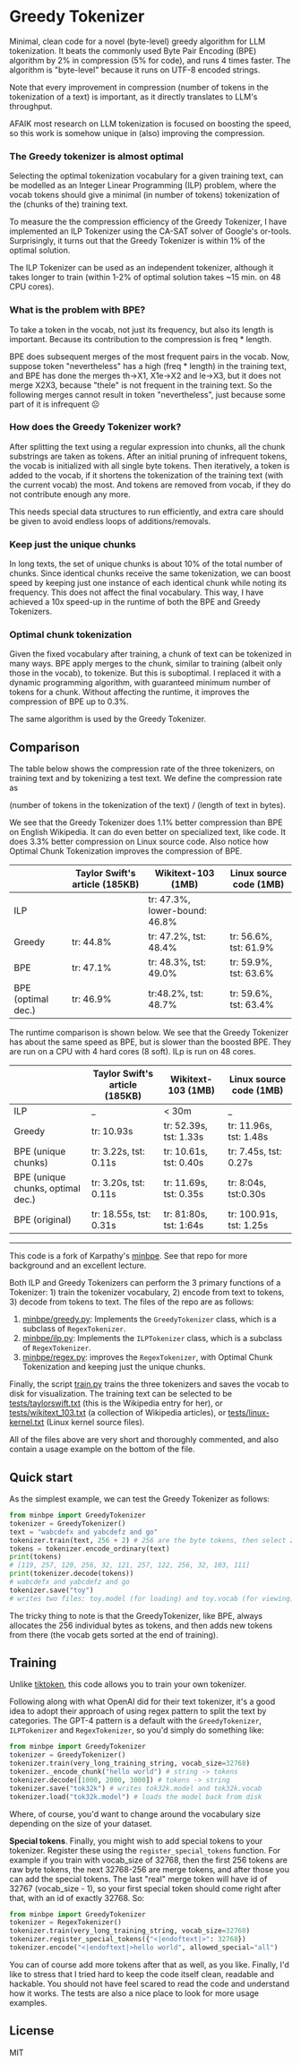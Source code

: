 # Greedy Tokenizer
Minimal, clean code for a novel (byte-level) greedy algorithm for LLM tokenization. It beats the commonly used Byte Pair Encoding (BPE) algorithm by 2% in compression (5% for code), and runs 4 times faster.
The algorithm is "byte-level" because it runs on UTF-8 encoded strings.

Note that every improvement in compression (number of tokens in the tokenization of a text) is important, as it directly translates to  LLM's throughput.

AFAIK most research on LLM tokenization is focused on boosting the speed, so this work is somehow unique in (also) improving the compression.

### The Greedy tokenizer is almost optimal

Selecting the optimal tokenization vocabulary for a given training text, can be modelled as an Integer Linear Programming (ILP) problem, where the vocab tokens should give a minimal (in number of tokens) tokenization of the (chunks of the) training text.

To measure the the compression efficiency of the Greedy Tokenizer, I have implemented an ILP Tokenizer using the CA-SAT solver of Google's or-tools. Surprisingly, it turns out that the Greedy Tokenizer is within 1% of the optimal solution.

The ILP Tokenizer can be used as an independent tokenizer, although it takes longer to train (within 1-2% of optimal solution takes ~15 min. on 48 CPU cores).

### What is the problem with BPE?

To take a token in the vocab, not just its frequency, but also its length is important. Because its contribution to the compression is freq * length.

BPE does subsequent merges of the most frequent pairs in the vocab. Now, suppose token "nevertheless" has a high (freq * length) in the training text, and BPE has done the merges th->X1, X1e->X2 and le->X3, but it does not merge X2X3, because "thele" is not frequent in the training text. So the following merges cannot result in token "nevertheless", just because some part of it is infrequent ☹️


### How does the Greedy Tokenizer work?
After splitting the text using a regular expression into chunks, all the chunk substrings are taken as tokens. After an initial pruning of infrequent tokens, the vocab is initialized with all single byte tokens. Then iteratively, a token is added to the vocab, if it shortens the tokenization of the training text (with the current vocab) the most. And tokens are removed from vocab, if they do not contribute enough any more.

This needs special data structures to run efficiently, and extra care should be given to avoid endless loops of additions/removals.

### Keep just the unique chunks
In long texts, the set of unique chunks is about 10% of the total number of chunks. Since identical chunks receive the same tokenization, we can boost speed by keeping just one instance of each identical chunk while noting its frequency. This does not affect the final vocabulary. This way, I have achieved a 10x speed-up in the runtime of both the BPE and Greedy Tokenizers.

### Optimal chunk tokenization
Given the fixed vocabulary after training, a chunk of text can be tokenized in many ways. BPE apply merges to the chunk, similar to training (albeit only those in the vocab), to tokenize. But this is suboptimal. I replaced it with a dynamic programming algorithm, with guaranteed minimum number of tokens for a chunk. Without affecting the runtime, it improves the compression of BPE up to 0.3%.

The same algorithm is used by the Greedy Tokenizer.

## Comparison

The table below shows the compression rate of the three tokenizers, on training text and by tokenizing a test text. We define the compression rate as

(number of tokens in the tokenization of the text) / (length of text in bytes).

We see that the Greedy Tokenizer does 1.1% better compression than BPE on English Wikipedia. It can do even better on specialized text, like code. It does 3.3% better compression on Linux source code.
Also notice how Optimal Chunk Tokenization improves the compression of BPE.

|          | Taylor Swift's article (185KB)| Wikitext-103 (1MB) | Linux source code (1MB)|
|----------|--------------|---------------------|------------------------|
| ILP      |     | tr: 47.3%, lower-bound: 46.8%  |       |
| Greedy   | tr: 44.8%   | tr: 47.2%, tst: 48.4%   | tr: 56.6%, tst: 61.9%|
| BPE      | tr: 47.1%   | tr: 48.3%, tst: 49.0%   | tr: 59.9%, tst: 63.6% |
| BPE (optimal dec.)     | tr: 46.9% | tr:48.2%, tst: 48.7% | tr: 59.6%, tst: 63.4% |

The runtime comparison is shown below. We see that the Greedy Tokenizer has about the same speed as BPE, but is slower than the boosted BPE. They are run on a CPU with 4 hard cores (8 soft). ILp is run on 48 cores.

|          | Taylor Swift's article (185KB)| Wikitext-103 (1MB) | Linux source code (1MB)|
|----------|--------------|---------------------|------------------------|
| ILP      | _  | < 30m   | _ |
| Greedy   | tr: 10.93s  | tr: 52.39s, tst: 1.33s  | tr: 11.96s, tst: 1.48s |
| BPE (unique chunks) | tr: 3.22s, tst: 0.11s   | tr: 10.61s,  tst: 0.40s  | tr: 7.45s,  tst: 0.27s |
| BPE (unique chunks, optimal dec.)| tr: 3.20s, tst: 0.11s | tr: 11.69s, tst: 0.35s | tr: 8:04s, tst:0.30s |
| BPE (original)| tr: 18.55s, tst: 0.31s    | tr: 81:80s, tst: 1:64s   | tr: 100.91s, tst: 1.25s |

---
This code is a fork of Karpathy's [minbpe](https://github.com/karpathy/minbpe). See that repo for more background and an excellent lecture.

Both ILP and Greedy Tokenizers can perform the 3 primary functions of a Tokenizer: 1) train the tokenizer vocabulary, 2) encode from text to tokens, 3) decode from tokens to text.
The files of the repo are as follows:

1. [minbpe/greedy.py](minbpe/greedy.py): Implements the `GreedyTokenizer` class, which is a subclass of `RegexTokenizer`.
2. [minbpe/ilp.py](minbpe/ilp.py): Implements the `ILPTokenizer` class, which is a subclass of `RegexTokenizer`.
3. [minbpe/regex.py](minbpe/regex.py): improves the `RegexTokenizer`, with Optimal Chunk Tokenization and keeping just the unique chunks.

Finally, the script [train.py](train.py) trains the three tokenizers and saves the vocab to disk for visualization. The training text can be selected to be [tests/taylorswift.txt](tests/taylorswift.txt) (this is the Wikipedia entry for her), or [tests/wikitext_103.txt](tests/wikitext_103.txt) (a collection of Wikipedia articles), or [tests/linux-kernel.txt](tests/linux-kernel.txt) (Linux kernel source files).

All of the files above are very short and thoroughly commented, and also contain a usage example on the bottom of the file.

## Quick start
As the simplest example, we can test the Greedy Tokenizer as follows:

```python
from minbpe import GreedyTokenizer
tokenizer = GreedyTokenizer()
text = "wabcdefx and yabcdefz and go"
tokenizer.train(text, 256 + 2) # 256 are the byte tokens, then select 2 tokens
tokens = tokenizer.encode_ordinary(text)
print(tokens)
# [119, 257, 120, 256, 32, 121, 257, 122, 256, 32, 103, 111]
print(tokenizer.decode(tokens))
# wabcdefx and yabcdefz and go
tokenizer.save("toy")
# writes two files: toy.model (for loading) and toy.vocab (for viewing)
```

The tricky thing to note is that the GreedyTokenizer, like BPE, always allocates the 256 individual bytes as tokens, and then adds new tokens from there (the vocab gets sorted at the end of training).


## Training
Unlike [tiktoken](https://github.com/openai/tiktoken), this code allows you to train your own tokenizer.

Following along with what OpenAI did for their text tokenizer, it's a good idea to adopt their approach of using regex pattern to split the text by categories. The GPT-4 pattern is a default with the `GreedyTokenizer`, `ILPTokenizer` and `RegexTokenizer`, so you'd simply do something like:

```python
from minbpe import GreedyTokenizer
tokenizer = GreedyTokenizer()
tokenizer.train(very_long_training_string, vocab_size=32768)
tokenizer._encode_chunk("hello world") # string -> tokens
tokenizer.decode([1000, 2000, 3000]) # tokens -> string
tokenizer.save("tok32k") # writes tok32k.model and tok32k.vocab
tokenizer.load("tok32k.model") # loads the model back from disk
```

Where, of course, you'd want to change around the vocabulary size depending on the size of your dataset.

**Special tokens**. Finally, you might wish to add special tokens to your tokenizer. Register these using the `register_special_tokens` function. For example if you train with vocab_size of 32768, then the first 256 tokens are raw byte tokens, the next 32768-256 are merge tokens, and after those you can add the special tokens. The last "real" merge token will have id of 32767 (vocab_size - 1), so your first special token should come right after that, with an id of exactly 32768. So:

```python
from minbpe import GreedyTokenizer
tokenizer = RegexTokenizer()
tokenizer.train(very_long_training_string, vocab_size=32768)
tokenizer.register_special_tokens({"<|endoftext|>": 32768})
tokenizer.encode("<|endoftext|>hello world", allowed_special="all")
```

You can of course add more tokens after that as well, as you like. Finally, I'd like to stress that I tried hard to keep the code itself clean, readable and hackable. You should not have feel scared to read the code and understand how it works. The tests are also a nice place to look for more usage examples.

## License
MIT
